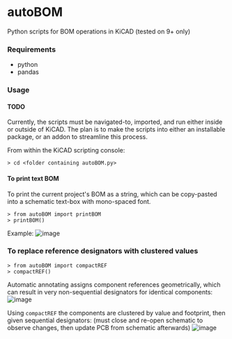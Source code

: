 # autoBOM
Python scripts for BOM operations in KiCAD (tested on 9+ only)

### Requirements
- python
- pandas

### Usage
#### TODO
Currently, the scripts must be navigated-to, imported, and run either inside or outside of KiCAD.
The plan is to make the scripts into either an installable package, or an addon to streamline this process.

From within the KiCAD scripting console:

` > cd <folder containing autoBOM.py> `

#### To print text BOM
To print the current project's BOM as a string, which can be copy-pasted into a schematic text-box with mono-spaced font.
```
> from autoBOM import printBOM
> printBOM()
```

Example:
![image](https://github.com/user-attachments/assets/66033c3a-f2b7-4c65-8ed2-37a1c884e5b9)

### To replace reference designators with clustered values
```
> from autoBOM import compactREF
> compactREF()
```
Automatic annotating assigns component references geometrically, which can result in very non-sequential designators for identical components:
![image](https://github.com/user-attachments/assets/c4e8f29c-a621-490b-9a9e-151a57857bb3)

Using `compactREF` the components are clustered by value and footprint, then given sequential designators:
(must close and re-open schematic to observe changes, then update PCB from schematic afterwards)
![image](https://github.com/user-attachments/assets/63007260-c200-4a36-acdd-f6bf6c1264ff)
